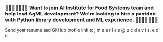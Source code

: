 ### 👨🏿‍💻👩🏽‍💻🌈 Want to join [AI Institute for Food Systems team](https://aifs.ucdavis.edu/) and help lead AgML development? We're looking to hire a postdoc with Python library development and ML experience. 🌈👩🏼‍💻👨🏻‍💻

Send your resume and GitHub profile link to j m e a r l e s @ u c d a v i s. e d u
